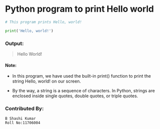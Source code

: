 # Python program to print Hello world

```python
# This program prints Hello, world!

print('Hello, world!')
```

### Output:

> Hello World!

#### Note:

- In this program, we have used the built-in print() function to print the string Hello, world! on our screen.

- By the way, a string is a sequence of characters. In Python, strings are enclosed inside single quotes, double quotes, or triple quotes.

### Contributed By:

```
B Shashi Kumar
Roll No:11706004
```
